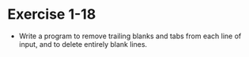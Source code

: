 # Exercise 1-18

* Write a program to remove trailing blanks and tabs from each line of input, and to delete entirely blank lines.
